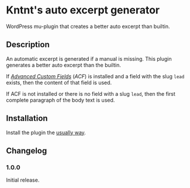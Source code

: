 # Kntnt's auto excerpt generator

WordPress mu-plugin that creates a better auto excerpt than builtin.

## Description

An automatic excerpt is generated if a manual is missing. This plugin generates a better auto excerpt than the builtin.

If *[Advanced Custom Fields](https://wordpress.org/plugins/advanced-custom-fields/)* (*ACF*) is installed and a field with the slug `lead` exists, then the content of that field is used.

If ACF is not installed or there is no field with a slug `lead`, then the first complete paragraph of the body text is used.

## Installation

Install the plugin the [usually way](https://codex.wordpress.org/Managing_Plugins#Installing_Plugins).

## Changelog

### 1.0.0

Initial release.
